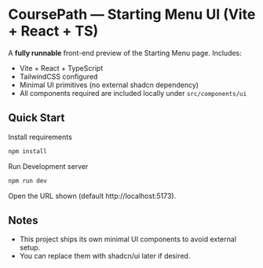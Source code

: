 
# CoursePath — Starting Menu UI (Vite + React + TS)

A **fully runnable** front-end preview of the Starting Menu page. Includes:
- Vite + React + TypeScript
- TailwindCSS configured
- Minimal UI primitives (no external shadcn dependency)
- All components required are included locally under `src/components/ui`

## Quick Start

Install requirements
```bash
npm install
```

Run Development server
```bash
npm run dev
```

Open the URL shown (default http://localhost:5173).

## Notes
- This project ships its own minimal UI components to avoid external setup.
- You can replace them with shadcn/ui later if desired.
